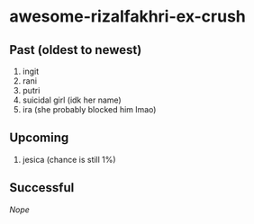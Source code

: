 # awesome-rizalfakhri-ex-crush

## Past (oldest to newest)
1. ingit
2. rani
3. putri
4. suicidal girl (idk her name)
5. ira (she probably blocked him lmao)

## Upcoming
1. jesica (chance is still 1%)

## Successful
*Nope*
